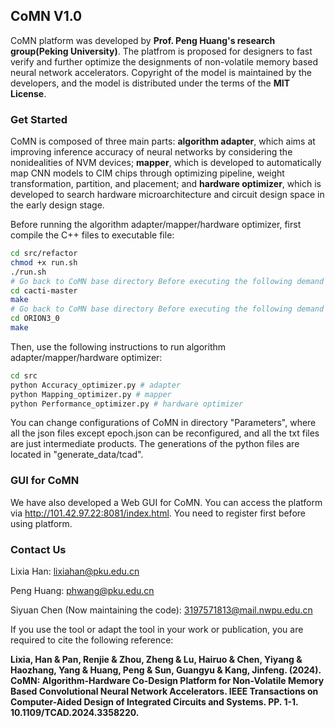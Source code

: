 ## CoMN V1.0

CoMN platform was developed by **Prof. Peng Huang's research group(Peking University)**. The platfrom is proposed for designers to fast verify and further optimize the designments of non-volatile memory based neural network accelerators. Copyright of the model is maintained by the developers, and the model is distributed under the terms of the **MIT License**.

### Get Started

CoMN is composed of three main parts: **algorithm adapter**, which aims at improving inference accuracy of neural networks by considering the nonidealities of NVM devices; **mapper**, which is developed to automatically map CNN models to CIM chips through optimizing pipeline, weight transformation, partition, and placement; and **hardware optimizer**, which is developed to search hardware microarchitecture and circuit design space in the early design stage.

Before running the algorithm adapter/mapper/hardware optimizer, first compile the C++ files to executable file:
```bash
cd src/refactor
chmod +x run.sh
./run.sh
# Go back to CoMN base directory Before executing the following demand
cd cacti-master
make
# Go back to CoMN base directory Before executing the following demand
cd ORION3_0
make
```

Then, use the following instructions to run algorithm adapter/mapper/hardware optimizer:
```bash
cd src
python Accuracy_optimizer.py # adapter
python Mapping_optimizer.py # mapper
python Performance_optimizer.py # hardware optimizer
```
You can change configurations of CoMN in directory "Parameters", where all the json files except epoch.json can be reconfigured, and all the txt files are just intermediate products.
The generations of the python files are located in "generate_data/tcad".

### GUI for CoMN
We have also developed a Web GUI for CoMN. You can access the platform via http://101.42.97.22:8081/index.html. You need to register first before using platform.

### Contact Us
Lixia Han: lixiahan@pku.edu.cn

Peng Huang: phwang@pku.edu.cn

Siyuan Chen (Now maintaining the code): 3197571813@mail.nwpu.edu.cn

If you use the tool or adapt the tool in your work or publication, you are required to cite the following reference:

**Lixia, Han & Pan, Renjie & Zhou, Zheng & Lu, Hairuo & Chen, Yiyang & Haozhang, Yang & Huang, Peng & Sun, Guangyu & Kang, Jinfeng. (2024).** **CoMN: Algorithm-Hardware Co-Design Platform for Non-Volatile Memory Based Convolutional Neural Network Accelerators. IEEE Transactions on Computer-Aided Design of Integrated Circuits and Systems. PP. 1-1. 10.1109/TCAD.2024.3358220.** 
